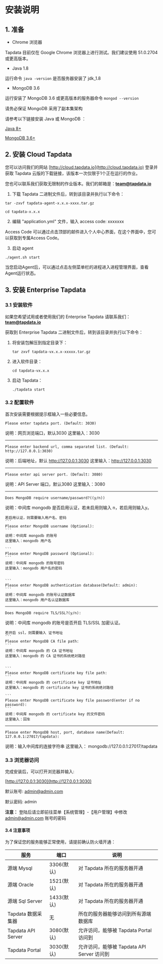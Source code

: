 # 安装说明

## 1. 准备

- Chrome 浏览器

Tapdata 目前仅在 Google Chrome 浏览器上进行测试。我们建议使用 51.0.2704 或更高版本。

- Java 1.8

运行命令 `java -version` 是否服务器安装了 jdk_1.8
    
- MongoDB 3.6

运行安装了 MongoDB 3.6 或更高版本的服务器命令 `mongod --version` 

请务必保证 MongoDB 采用了副本集架构

请参考以下链接安装 Java 或 MongoDB ：

[Java 8+](https://www.oracle.com/technetwork/java/javase/downloads/index.html)

[MongoDB 3.6+](https://www.mongodb.com/download-center)



## 2. 安装 Cloud Tapdata

您可以访问我们的网站 [http://cloud.tapdata.io](http://cloud.tapdata.io) 登录并获取 Tapdata 云版的下载链接，该版本一次仅限于1个正在运行的作业。

您也可以联系我们获取无限制的作业版本。我们的邮箱是：**team@tapdata.io**

1. 下载 Tapdata 二进制文件后，转到该目录并执行以下命令：

```
tar -zxvf tapdata-agent-x.x.x-xxxx.tar.gz

cd tapdata-x.x.x
```

2. 编辑 "application.yml" 文件，输入 access code: xxxxxxx

Access Code 可以通过点击顶部的邮件进入个人中心界面，在这个界面中，您可以获取到专属Access Code。

3. 启动 agent

```
./agent.sh start
```

当您启动Agent后，可以通过点击左侧菜单栏的进程进入进程管理界面，查看Agent运行状态。



## 3. 安装 Enterprise Tapdata

### 3.1 安装软件

如果您希望试用或者使用我们的 Enterprise Tapdata 请联系我们：**team@tapdata.io**

获取到 Enterprise Tapdata 二进制文件后，转到该目录并执行以下命令：

1. 将安装包解压到指定目录下：

    ```
    tar zxvf tapdata-vx.x.x-xxxxx.tar.gz
    ```

2. 进入软件目录：

    ```
    cd tapdata-vx.x.x
    ```

3. 启动 Tapdata：

    ```
    ./tapdata start
    ```

### 3.2 配置软件

首次安装需要根据提示框输入一些必要信息。

```
Please enter tapdata port. (Default: 3030)
```
说明：网页浏览端口，默认3030
这里输入：3030

---

```
Please enter backend url, comma separated list. (Default: http://127.0.0.1:3030)
```
说明：后端地址，默认 http://127.0.0.1:3030
这里输入：http://127.0.0.1:3030

---

```
Please enter api server port. (Default: 3080)
```
说明：API Server 端口，默认3080
这里输入：3080

---

```
Does MongoDB require username/password?((y/n))
```
说明：中间库 mongodb 是否启用认证，若未启用则输入 n，若启用则输入y。


    若启用认证，则需要输入用户名、密码
    ```
    Please enter MongoDB username (Optional): 
    ```
    说明：中间库 mongodb 的账号
    这里输入：mongodb 用户名

    ```
    Please enter MongoDB password (Optional):
    ```
    说明：中间库 mongodb 的账号密码
    这里输入：mongodb 用户名的密码


    ```
    Please enter MongoDB authentication database(Default: admin):
    ```
    说明：中间库 mongodb 的账号认证数据库
    这里输入：mongodb 用户名认证数据库

---

```
Does MongoDB require TLS/SSL?(y/n):
```
说明：中间库 mongodb 的账号是否开启 TLS/SSL 加密认证。


    若开启 ssl，则需要输入 证书地址
    ```
    Please enter MongoDB CA file path:
    ```
    说明：中间库 mongodb 的 CA 证书地址
    这里输入：mongodb 的 CA 证书的系统绝对路径


    ```
    Please enter MongoDB certificate key file path:
    ```
    说明：中间库 mongodb 的 certificate key 证书地址
    这里输入：mongodb 的 certificate key 证书的系统绝对路径

    ```
    Please enter MongoDB certificate key file password(enter if no password):
    ```
    说明：中间库 mongodb 的 certificate key 的文件密码
    这里输入：回车

---

```
Please enter MongoDB host, port, database name(Default: 127.0.0.1:27017/tapdata):
```
说明：输入中间库的连接字符串
这里输入： mongodb://127.0.0.1:27017/tapdata

### 3.3 浏览器访问

完成安装后，可以打开浏览器并输入: 

[http://127.0.0.1:3030](http://127.0.0.1:3030)

默认账号: admin@admin.com 

默认密码: admin

**注意：** 登陆后请立即前往菜单【系统管理】-【用户管理】中修改 admin@admin.com 账号的密码

#### 3.4 注意事项

为了保证您的服务能够正常使用，请提前确认防火墙开通：

| 服务 | 端口 | 说明 |
| -------- | -------- | ------ |
| 源端 Mysql | 3306(默认) | 对 Tapdata 所在的服务器开通 |
| 源端 Oracle  | 1521(默认) | 对 Tapdata 所在的服务器开通 |
| 源端 Sql Server | 1433(默认) | 对 Tapdata 所在的服务器开通 |
| Tapdata 数据采集器 | 无 | 所在的服务器能够访问到所有源端数据库 |
| Tapdata API Server | 3080(默认) | 允许访问，能够被 Tapdata Portal 访问到 |
| Tapdata Portal | 3030(默认) | 允许访问，能够被 Tapdata API Server 访问到 |

